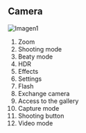 ## Camera

![Imagen1](http://static.energysistem.com/images/manuals/42258/543d018d71630.jpg)


1. Zoom
2. Shooting mode
3. Beaty mode
4. HDR
5. Effects
6. Settings
7. Flash
8. Exchange camera
9. Access to the gallery
10. Capture mode
11. Shooting button
12. Video mode
